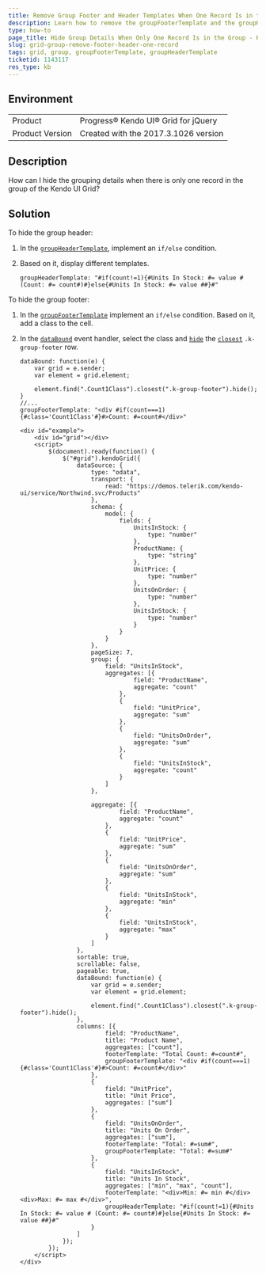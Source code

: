 ```yaml
---
title: Remove Group Footer and Header Templates When One Record Is in the Group
description: Learn how to remove the groupFooterTemplate and the groupHeaderTemplate when there is only one record in the group of the Kendo UI Grid.
type: how-to
page_title: Hide Group Details When Only One Record Is in the Group - Kendo UI Grid for jQuery
slug: grid-group-remove-footer-header-one-record
tags: grid, group, groupFooterTemplate, groupHeaderTemplate
ticketid: 1143117
res_type: kb
---
```


## Environment

<table>
 <tr>
  <td>Product</td>
  <td>Progress® Kendo UI® Grid for jQuery</td> 
 </tr>
 <tr>
  <td>Product Version</td>
  <td>Created with the 2017.3.1026 version</td>
 </tr>
</table>

## Description

How can I hide the grouping details when there is only one record in the group of the Kendo UI Grid?

## Solution

To hide the group header:

1. In the [`groupHeaderTemplate`](https://docs.telerik.com/kendo-ui/api/javascript/ui/grid/configuration/columns.groupheadertemplate), implement an `if/else` condition.
1. Based on it, display different templates.

    ```
    groupHeaderTemplate: "#if(count!=1){#Units In Stock: #= value # (Count: #= count#)#}else{#Units In Stock: #= value ##}#"
    ```

To hide the group footer:

1. In the [`groupFooterTemplate`](https://docs.telerik.com/kendo-ui/api/javascript/ui/grid/configuration/columns.groupfootertemplate) implement an `if/else` condition. Based on it, add a class to the cell.
1. In the [`dataBound`](https://docs.telerik.com/kendo-ui/api/javascript/ui/grid/events/databound) event handler, select the class and [`hide`](https://api.jquery.com/hide/) the [`closest`](https://api.jquery.com/closest/) `.k-group-footer` row.

    ```
    dataBound: function(e) {
        var grid = e.sender;
        var element = grid.element;

        element.find(".Count1Class").closest(".k-group-footer").hide();
    }
    //...
    groupFooterTemplate: "<div #if(count===1){#class='Count1Class'#}#>Count: #=count#</div>"
    ```

    ```dojo
    <div id="example">
        <div id="grid"></div>
        <script>
            $(document).ready(function() {
                $("#grid").kendoGrid({
                    dataSource: {
                        type: "odata",
                        transport: {
                            read: "https://demos.telerik.com/kendo-ui/service/Northwind.svc/Products"
                        },
                        schema: {
                            model: {
                                fields: {
                                    UnitsInStock: {
                                        type: "number"
                                    },
                                    ProductName: {
                                        type: "string"
                                    },
                                    UnitPrice: {
                                        type: "number"
                                    },
                                    UnitsOnOrder: {
                                        type: "number"
                                    },
                                    UnitsInStock: {
                                        type: "number"
                                    }
                                }
                            }
                        },
                        pageSize: 7,
                        group: {
                            field: "UnitsInStock",
                            aggregates: [{
                                    field: "ProductName",
                                    aggregate: "count"
                                },
                                {
                                    field: "UnitPrice",
                                    aggregate: "sum"
                                },
                                {
                                    field: "UnitsOnOrder",
                                    aggregate: "sum"
                                },
                                {
                                    field: "UnitsInStock",
                                    aggregate: "count"
                                }
                            ]
                        },

                        aggregate: [{
                                field: "ProductName",
                                aggregate: "count"
                            },
                            {
                                field: "UnitPrice",
                                aggregate: "sum"
                            },
                            {
                                field: "UnitsOnOrder",
                                aggregate: "sum"
                            },
                            {
                                field: "UnitsInStock",
                                aggregate: "min"
                            },
                            {
                                field: "UnitsInStock",
                                aggregate: "max"
                            }
                        ]
                    },
                    sortable: true,
                    scrollable: false,
                    pageable: true,
                    dataBound: function(e) {
                        var grid = e.sender;
                        var element = grid.element;

                        element.find(".Count1Class").closest(".k-group-footer").hide();
                    },
                    columns: [{
                            field: "ProductName",
                            title: "Product Name",
                            aggregates: ["count"],
                            footerTemplate: "Total Count: #=count#",
                            groupFooterTemplate: "<div #if(count===1){#class='Count1Class'#}#>Count: #=count#</div>"
                        },
                        {
                            field: "UnitPrice",
                            title: "Unit Price",
                            aggregates: ["sum"]
                        },
                        {
                            field: "UnitsOnOrder",
                            title: "Units On Order",
                            aggregates: ["sum"],
                            footerTemplate: "Total: #=sum#",
                            groupFooterTemplate: "Total: #=sum#"
                        },
                        {
                            field: "UnitsInStock",
                            title: "Units In Stock",
                            aggregates: ["min", "max", "count"],
                            footerTemplate: "<div>Min: #= min #</div><div>Max: #= max #</div>",
                            groupHeaderTemplate: "#if(count!=1){#Units In Stock: #= value # (Count: #= count#)#}else{#Units In Stock: #= value ##}#"
                        }
                    ]
                });
            });
        </script>
    </div>
    ```

